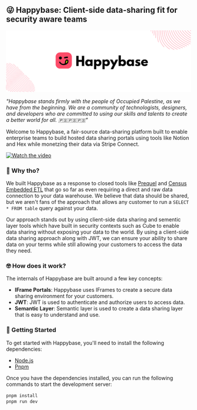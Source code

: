 ## 😜 Happybase: Client-side data-sharing fit for security aware teams 
![Happybase](./public/banner.png)

*"Happybase stands firmly with the people of Occupied Palestine, as we have from the beginning. We are a community of technologists, designers, and developers who are committed to using our skills and talents to create a better world for all. 🇵🇸🇵🇸🇵🇸"*

Welcome to Happybase, a fair-source data-sharing platform built to enable enterprise teams to build hosted data sharing portals using tools like Notion and Hex while monetzing their data via Stripe Connect. 

[![Watch the video]()](./public/demo.mp4)

### 🤔 Why tho?

We built Happybase as a response to closed tools like [Prequel](https://www.prequel.co/) and [Census Embedded ETL](https://www.getcensus.com/embedded) that go so far as even requiring a direct and raw data connection to your data warehouse. We believe that data should be shared, but we aren't fans of the approach that allows any customer to run a `SELECT * FROM table` query against your data.

Our approach stands out by using client-side data sharing and sementic layer tools which have built in security contexts such as Cube to enable data sharing without exposing your data to the world. By using a client-side data sharing approach along with JWT, we can ensure your ability to share data on your terms while still allowing your customers to access the data they need.

### 🤓 How does it work?

The internals of Happybase are built around a few key concepts:

- **IFrame Portals**: Happybase uses IFrames to create a secure data sharing environment for your customers.
- **JWT**: JWT is used to authenticate and authorize users to access data.
- **Semantic Layer**: Semantic layer is used to create a data sharing layer that is easy to understand and use.

### 🚀 Getting Started

To get started with Happybase, you'll need to install the following dependencies:

- [Node.js](https://nodejs.org/en/)
- [Pnpm](https://pnpm.io/)

Once you have the dependencies installed, you can run the following commands to start the development server:
```bash
pnpm install
pnpm run dev
